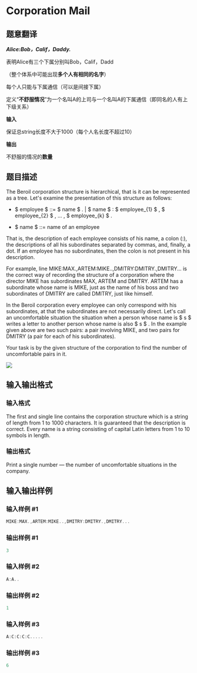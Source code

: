 # Corporation Mail

## 题意翻译

 _**Alice:Bob，Calif，Daddy.**_

表明Alice有三个下属分别叫Bob，Calif，Dadd

（整个体系中可能出现**多个人有相同的名字**）

每个人只能与下属通信（可以是间接下属）

定义“**不舒服情况**”为一个名叫A的上司与一个名叫A的下属通信（即同名的人有上下级关系）

**输入**

保证总string长度不大于1000（每个人名长度不超过10）

**输出**

不舒服的情况的**数量**

## 题目描述

The Beroil corporation structure is hierarchical, that is it can be represented as a tree. Let's examine the presentation of this structure as follows:

- $ employee $ ::= $ name $ . | $ name $ : $ employee_{1} $ , $ employee_{2} $ , ... , $ employee_{k} $ .

- $ name $ ::= name of an employee

That is, the description of each employee consists of his name, a colon (:), the descriptions of all his subordinates separated by commas, and, finally, a dot. If an employee has no subordinates, then the colon is not present in his description.

For example, line MIKE:MAX.,ARTEM:MIKE..,DMITRY:DMITRY.,DMITRY... is the correct way of recording the structure of a corporation where the director MIKE has subordinates MAX, ARTEM and DMITRY. ARTEM has a subordinate whose name is MIKE, just as the name of his boss and two subordinates of DMITRY are called DMITRY, just like himself.

In the Beroil corporation every employee can only correspond with his subordinates, at that the subordinates are not necessarily direct. Let's call an uncomfortable situation the situation when a person whose name is $ s $ writes a letter to another person whose name is also $ s $ . In the example given above are two such pairs: a pair involving MIKE, and two pairs for DMITRY (a pair for each of his subordinates).

Your task is by the given structure of the corporation to find the number of uncomfortable pairs in it.

![](https://cdn.luogu.com.cn/upload/vjudge_pic/CF56C/9868b26a06de68925d83118f98afdf9f4510a164.png)

## 输入输出格式

### 输入格式

The first and single line contains the corporation structure which is a string of length from 1 to 1000 characters. It is guaranteed that the description is correct. Every name is a string consisting of capital Latin letters from 1 to 10 symbols in length.

### 输出格式

Print a single number — the number of uncomfortable situations in the company.

## 输入输出样例

### 输入样例 #1

```cpp
MIKE:MAX.,ARTEM:MIKE..,DMITRY:DMITRY.,DMITRY...

```
### 输出样例 #1

```cpp
3

```
### 输入样例 #2

```cpp
A:A..

```
### 输出样例 #2

```cpp
1

```
### 输入样例 #3

```cpp
A:C:C:C:C.....

```
### 输出样例 #3

```cpp
6

```
